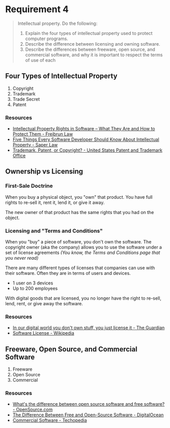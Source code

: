# Requirement 4

> Intellectual property. Do the following:
> 1. Explain the four types of intellectual property used to protect computer programs.
> 2. Describe the difference between licensing and owning software.
> 3. Describe the differences between freeware, open source, and commercial software, and why it is important to respect the terms of use of each

## Four Types of Intellectual Property
1. Copyright
2. Trademark
3. Trade Secret
4. Patent

### Resources
- [Intellectual Property Rights in Software – What They Are and How to Protect Them - Freibrun Law](http://www.freibrun.com/intellectual-property-rights-software-protect/)
- [Five Things Every Software Developer Should Know About Intellectual Property -  Saper Law](https://saperlaw.com/2007/09/27/five-things-every-software-developer-should-know/)
- [Trademark, Patent, or Copyright? - United States Patent and Trademark Office](https://www.uspto.gov/trademarks-getting-started/trademark-basics/trademark-patent-or-copyright)

## Ownership vs Licensing

### **First-Sale Doctrine**
When you buy a physical object, you "own" that product. You have full rights to re-sell it, rent it, lend it, or give it away.

The new owner of that product has the same rights that you had on the object.

### **Licensing and "Terms and Conditions"**
When you "buy" a piece of software, you don't own the software. The copyright owner (aka the company) allows you to use the software under a set of license agreements *(You know, the Terms and Conditions page that you never read)*

There are many different types of licenses that companies can use with their software. Often they are in terms of users and devices.
- 1 user on 3 devices
- Up to 200 employees

With digital goods that are licensed, you no longer have the right to re-sell, lend, rent, or give away the software.

### Resources
- [In our digital world you don't own stuff, you just license it - The Guardian](https://www.theguardian.com/commentisfree/2013/apr/05/digital-media-licensed-not-owned)
- [Software License - Wikipedia](https://en.wikipedia.org/wiki/Software_license)

## Freeware, Open Source, and Commercial Software
1. Freeware
2. Open Source
3. Commercial

### Resources
- [What's the difference between open source software and free software? - OpenSource.com](https://opensource.com/article/17/11/open-source-or-free-software)
- [The Difference Between Free and Open-Source Software - DigitalOcean](https://www.digitalocean.com/community/tutorials/Free-vs-Open-Source-Software)
- [Commercial Software - Techopedia](https://www.techopedia.com/definition/4245/commercial-software)
